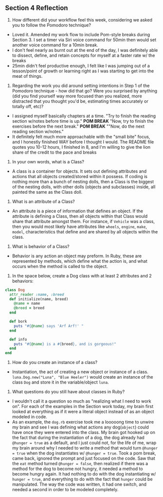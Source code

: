 ## Section 4 Reflection

1. How different did your workflow feel this week, considering we asked you to follow the Pomodoro technique?
* Loved it. Amended my work flow to include Pom-style breaks during Section 3. I set a timer via Siri voice command for 50min then would set another voice command for a 10min break.
* I don't feel nearly as burnt out at the end of the day, I was definitely able to dissect, define, and retain concepts for myself at a faster rate w/ the breaks
* 25min didn't feel productive enough, I felt like I was jumping out of a lesson/point of growth or learning right as I was starting to get into the meat of things.

1. Regarding the work you did around setting intentions in Step 1 of the Pomodoro technique - how did that go? Were you surprised by anything (did you find yourself way more focused than you realized, more distracted that you thought you'd be, estimating times accurately or totally off, etc)?
* I assigned myself basically chapters at a time. "Try to finish the reading section w/notes before time is up." **POM BREAK** "Now, try to finish the exercises before the next break." **POM BREAK** ""Now, do the next reading section w/notes."
* It definitely felt much more approachable with the "small bite" focus, and I honestly finished WAY before I thought I would. The README file quotes you 10-12 hours, I finished in 8, and I'm willing to give the lion share of the credit to the pace and breaks

1. In your own words, what is a Class?
* A class is a container for objects. It sets out defining attributes and actions that all objects created/stored within it possess. If coding is nothing more than a bunch of nesting dolls, then a Class is the biggest of the nesting dolls, with other dolls (objects and subclasses) inside, all painted the same as the Class doll.

1. What is an attribute of a Class?
* An attribute is a piece of information that defines an object. If the attribute is defining a Class, then all objects within that Class would share that attribute amongst them. For instance, if `Vehicle` was a class, then you would most likely have attributes like `wheels`, `engine`, `make`, `model`, characteristics that define and are shared by all objects within the class.

1. What is behavior of a Class?
* Behavior is any action an object may preform. In Ruby, these are represented by methods, which define what the action is, and what occurs when the method is called to the object.

1. In the space below, create a Dog class with at least 2 attributes and 2 behaviors:

```rb
class Dog
  attr_reader :name, :breed
  def initialize(name, breed)
    @name = name
    @breed = breed
  end

  def bork
    puts "#{@name} says 'Arf Arf!' "
  end

  def info
    puts "#{@name} is a #{breed}, and is gorgeous!"
  end
end

```

1. How do you create an instance of a class?
* Instantiation, the act of creating a new object or instance of a class. `luna.Dog.new("Luna", "Blue Heeler")` would create an instance of the class `Dog` and store it in the variable/object `luna`.

1. What questions do you still have about classes in Ruby?
* I wouldn't call it a question so much as "realizing what I need to work on". For each of the examples in the Section work today, my brain first looked at everything as if it were a literal object instead of as an object modeled in code.
* As an example, the `dog.rb` exercise took me a looooong time to unwire my brain and see I was defining what actions any dog(`object`) could have once they were entered into the class. My brain got hooked up on the fact that during the instantiation of a dog, the dog already had `@hunger = true` as a default, and I just could not, for the life of me, wrap my brain around why I needed to write a method that would turn `@hunger = true` when the dog instantiates w/ `@hunger = true`. Took a pom break, came back, ignored the prompt and just focused on the code. Saw that the `eat` method turned `@hunger = false`, then realized if there was a method for the dog to become not hungry, it needed a method to become hungry again. It had nothing to do with the dog instantiating w/ `hunger = true`, and everything to do with the fact that `hunger` could be manipulated. The way the code was written, it had one switch, and needed a second in order to be modeled completely.  
